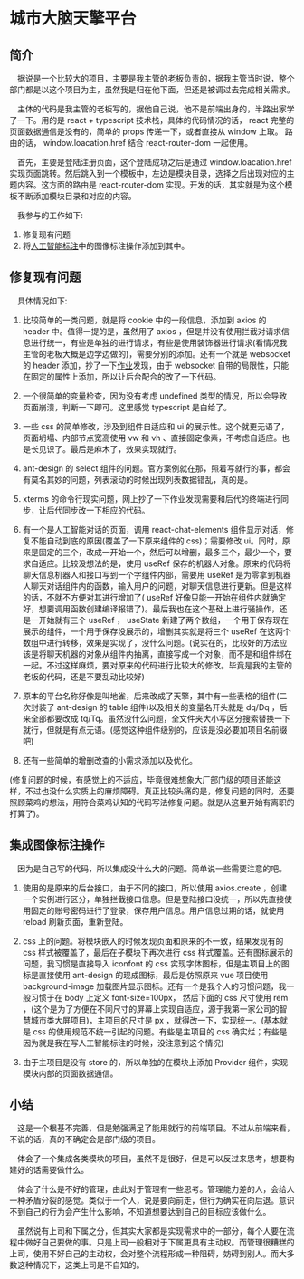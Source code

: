 # 城市大脑天擎平台

## 简介

&emsp;据说是一个比较大的项目，主要是我主管的老板负责的，据我主管当时说，整个部门都是以这个项目为主，虽然我是归在他下面，但还是被调过去完成相关需求。

&emsp;主体的代码是我主管的老板写的，据他自己说，他不是前端出身的，半路出家学了一下。用的是 react + typescript 技术栈，具体的代码情况的话， react 完整的页面数据通信是没有的，简单的 props 传递一下，或者直接从 window 上取。 路由的话， window.loacation.href 结合 react-router-dom 一起使用。

&emsp;首先，主要是登陆注册页面，这个登陆成功之后是通过 window.loacation.href 实现页面跳转。然后跳入到一个模板中，左边是模块目录，选择之后出现对应的主题内容。这方面的路由是 react-router-dom 实现。开发的话，其实就是为这个模板不断添加模块目录和对应的内容。

&emsp;我参与的工作如下:

1. 修复现有问题
2. 将[人工智能标注](https://github.com/officialBusiness/resume/blob/main/2/%E4%BA%BA%E5%B7%A5%E6%99%BA%E8%83%BD%E6%A0%87%E6%B3%A8.md)中的图像标注操作添加到其中。

## 修复现有问题

&emsp;具体情况如下: 

1. 比较简单的一类问题，就是将 cookie 中的一段信息，添加到 axios 的 header 中。值得一提的是，虽然用了 axios ，但是并没有使用拦截对请求信息进行统一，有些是单独的进行请求，有些是使用装饰器进行请求(看情况我主管的老板大概是边学边做的)，需要分别的添加。还有一个就是 websocket 的 header 添加，抄了一下[作业](https://stackoverflow.com/questions/4361173/http-headers-in-websockets-client-api)发现，由于 websocket 自带的局限性，只能在固定的属性上添加，所以让后台配合的改了一下代码。

2. 一个很简单的变量检查，因为没有考虑 undefined 类型的情况，所以会导致页面崩溃，判断一下即可。这里感觉 typescript 是白给了。

3. 一些 css 的简单修改，涉及到组件自适应和 ui 的展示性。这个就更无语了，页面坍塌、内部节点宽高使用 vw 和 vh 、直接固定像素，不考虑自适应。也是长见识了。最后是麻木了，效果实现就行。

4. ant-design 的 select 组件的问题。官方案例就在那，照着写就行的事，都会有莫名其妙的问题，列表滚动的时候出现列表数据错乱，真的是。

5. xterms 的命令行现实问题，网上抄了一下作业发现需要和后代的终端进行同步，让后代同步改一下相应的代码。

6. 有一个是人工智能对话的页面，调用 react-chat-elements 组件显示对话，修复不能自动到底的原因(覆盖了一下原来组件的 css)；需要修改 ui。同时，原来是固定的三个，改成一开始一个，然后可以增删，最多三个，最少一个，要求自适应。比较没想法的是，使用 useRef 保存的机器人对象。原来的代码将聊天信息机器人和接口写到一个字组件内部，需要用 useRef 是为零拿到机器人聊天对话组件内的函数，输入用户的问题，对聊天信息进行更新。但是这样的话，不就不方便对其进行增加了( useRef 好像只能一开始在组件内就确定好，想要调用函数创建编译报错了)。最后我也在这个基础上进行骚操作，还是一开始就有三个 useRef ， useState 新建了两个数组，一个用于保存现在展示的组件，一个用于保存没展示的，增删其实就是将三个 useRef 在这两个数组中进行转移，效果是实现了，没什么问题。(说实在的，比较好的方法应该是将聊天机器的对象从组件内抽离，直接写成一个对象，而不是和组件绑在一起。不过这样麻烦，要对原来的代码进行比较大的修改。毕竟是我的主管的老板的代码，还是不要乱动比较好)

7. 原本的平台名称好像是叫地雀，后来改成了天擎，其中有一些表格的组件(二次封装了 ant-design 的 table 组件)以及相关的变量名开头就是 dq/Dq ，后来全部都要改成 tq/Tq。虽然没什么问题，全文件夹大小写区分搜索替换一下就行，但就是有点无语。(感觉这种组件级别的，应该是没必要加项目名前缀吧)

8. 还有一些简单的增删改查的小需求添加以及优化。

(修复问题的时候，有感觉上的不适应，毕竟很难想象大厂部门级的项目还能这样，不过也没什么实质上的麻烦障碍。真正比较头痛的是，修复问题的同时，还要照顾菜鸡的想法，用符合菜鸡认知的代码写法修复问题。就是从这里开始有离职的打算了)。

## 集成图像标注操作

&emsp;因为是自己写的代码，所以集成没什么大的问题。简单说一些需要注意的吧。

1. 使用的是原来的后台接口，由于不同的接口，所以使用 axios.create ，创建一个实例进行区分，单独拦截接口信息。但是登陆接口没统一，所以先直接使用固定的账号密码进行了登录，保存用户信息。用户信息过期的话，就使用 reload 刷新页面，重新登陆。

2. css 上的问题。将模块嵌入的时候发现页面和原来的不一致，结果发现有的 css 样式被覆盖了，最后在子模块下再次进行 css 样式覆盖。还有图标展示的问题，我习惯是直接导入 iconfont 的 css 实现字体图标，但是主项目上的图标是直接使用 ant-design 的现成图标，最后是仿照原来 vue 项目使用 background-image 加载图片显示图标。还有一个是我个人的习惯问题，我一般习惯于在 body 上定义 font-size=100px， 然后下面的 css 尺寸使用 rem ，(这个是为了方便在不同尺寸的屏幕上实现自适应，源于我第一家公司的智慧城市类大屏项目)，主项目的尺寸是 px ，就得改一下，实现统一。(基本就是 css 的使用规范不统一引起的问题。有些是主项目的 css 确实烂；有些是因为就是我在写人工智能标注的时候，没注意到这个情况)

3. 由于主项目是没有 store 的，所以单独的在模块上添加 Provider 组件，实现模块内部的页面数据通信。

## 小结

&emsp;这是一个根基不完善，但是勉强满足了能用就行的前端项目。不过从前端来看，不说的话，真的不确定会是部门级的项目。

&emsp;体会了一个集成各类模块的项目，虽然不是很好，但是可以反过来思考，想要构建好的话需要做什么。

&emsp;体会了什么是不好的管理，由此对于管理有一些思考。管理能力差的人，会给人一种矛盾分裂的感觉。类似于一个人，说是要向前走，但行为确实在向后退。意识不到自己的行为会产生什么影响，不知道想要达到自己的目标应该做什么。

&emsp;虽然说有上司和下属之分，但其实大家都是实现需求中的一部分，每个人要在流程中做好自己要做的事。只是上司一般相对于下属更具有主动权。而管理很糟糕的上司，使用不好自己的主动权，会对整个流程形成一种阻碍，妨碍到别人。而大多数这种情况下，这类上司是不自知的。
